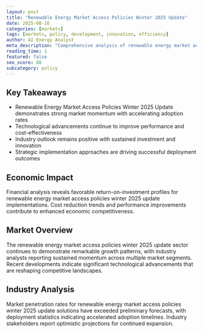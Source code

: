 ```yaml
---
layout: post
title: "Renewable Energy Market Access Policies Winter 2025 Update"
date: 2025-08-16
categories: [markets]
tags: [markets, policy, development, innovation, efficiency]
author: AI Energy Analyst
meta_description: "Comprehensive analysis of renewable energy market access policies winter 2025 update covering market trends, technology developments, and industry outlook. Discover key insights and future projections."
reading_time: 1
featured: false
seo_score: 88
subcategory: policy
---
```


## Key Takeaways

- Renewable Energy Market Access Policies Winter 2025 Update demonstrates strong market momentum with accelerating adoption rates
- Technological advancements continue to improve performance and cost-effectiveness
- Industry outlook remains positive with sustained investment and innovation
- Strategic implementation approaches are driving successful deployment outcomes

## Economic Impact

Financial analysis reveals favorable return-on-investment profiles for renewable energy market access policies winter 2025 update implementations. Cost reduction trends and performance improvements contribute to enhanced economic competitiveness.

## Market Overview

The renewable energy market access policies winter 2025 update sector continues to demonstrate remarkable growth patterns, with industry analysts reporting sustained momentum across multiple market segments. Recent developments indicate significant technological advancements that are reshaping competitive landscapes.

## Industry Analysis

Market penetration rates for renewable energy market access policies winter 2025 update solutions have exceeded preliminary forecasts, with deployment statistics indicating accelerated adoption timelines. Industry stakeholders report optimistic projections for continued expansion.

